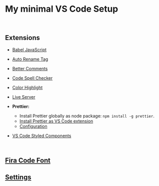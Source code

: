# My minimal VS Code Setup

<br>

## Extensions

- [Babel JavaScript](https://marketplace.visualstudio.com/items?itemName=mgmcdermott.vscode-language-babel)
- [Auto Rename Tag](https://marketplace.visualstudio.com/items?itemName=formulahendry.auto-rename-tag)
- [Better Comments](https://marketplace.visualstudio.com/items?itemName=aaron-bond.better-comments)
- [Code Spell Checker](https://marketplace.visualstudio.com/items?itemName=streetsidesoftware.code-spell-checker)
- [Color Highlight](https://marketplace.visualstudio.com/items?itemName=naumovs.color-highlight)
- [Live Server](https://marketplace.visualstudio.com/items?itemName=ritwickdey.LiveServer)
- **Prettier:**

  - Install Prettier globally as node package: `npm install -g prettier`.
  - [Install Prettier as VS Code extension](https://marketplace.visualstudio.com/items?itemName=esbenp.prettier-vscode)
  - [Configuration](./.prettierrc)

- [VS Code Styled Components](https://marketplace.visualstudio.com/items?itemName=jpoissonnier.vscode-styled-components)

<br>

## [Fira Code Font](https://github.com/tonsky/FiraCode)

## [Settings](./settings.json)
